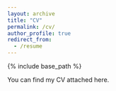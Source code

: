 ```yaml
---
layout: archive
title: "CV"
permalink: /cv/
author_profile: true
redirect_from:
  - /resume
---
```


{% include base_path %}

You can find my CV attached here.
